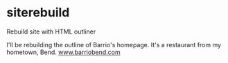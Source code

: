 siterebuild
===========

Rebuild site with HTML outliner

I'll be rebuilding the outline of Barrio's homepage. It's a restaurant from my hometown, Bend. www.barriobend.com